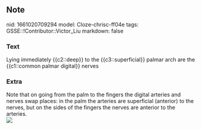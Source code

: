 ## Note
nid: 1661020709294
model: Cloze-chrisc-ff04e
tags: GSSE::!Contributor::Victor_Liu
markdown: false

### Text
Lying immediately {{c2::deep}} to the {{c3::superficial}} palmar arch are the {{c1::common palmar digital}} nerves

### Extra
<div>
  Note that on going from the palm to the fingers the digital
  arteries and nerves swap places: in the palm the arteries are
  superficial (anterior) to the nerves, but on the sides of the
  fingers the nerves are anterior to the arteries.
</div><img src=
"paste-12c1fbf5840aacb87ab8ddb4045da3a01ab2ef9f.jpg">
